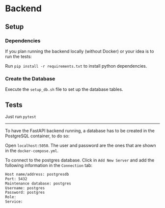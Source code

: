 # Backend

## Setup

### Dependencies

If you plan running the backend locally (without Docker) or your idea is to run the tests:

Run `pip install -r requirements.txt` to install python dependencies.

### Create the Database

Execute the `setup_db.sh` file to set up the database tables.

## Tests

Just run `pytest`

----
To have the FastAPI backend running, a database has to be created in the PostgreSQL container,
to do so:

Open `localhost:5050`. The user and password are the ones that are shown in the `docker-compose.yml`.

To connect to the postgres database. Click in `Add New Server` and add the following information
in the `Connection` tab:

```bash
Host name/address: postgresdb
Port: 5432
Maintenance database: postgres
Username: postgres
Password: postgres
Role:
Service: